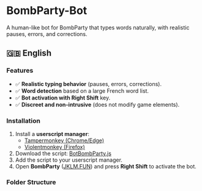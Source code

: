 # BombParty-Bot
A human-like bot for BombParty that types words naturally, with realistic pauses, errors, and corrections.

## 🇬🇧 English  

### Features  
- ✅ **Realistic typing behavior** (pauses, errors, corrections).  
- ✅ **Word detection** based on a large French word list.  
- ✅ **Bot activation with Right Shift** key.  
- ✅ **Discreet and non-intrusive** (does not modify game elements).  

### Installation  
1. Install a **userscript manager**:  
   - [Tampermonkey (Chrome/Edge)](https://www.tampermonkey.net/)  
   - [Violentmonkey (Firefox)](https://violentmonkey.github.io/)  
2. Download the script: [BotBombParty.js](https://github.com/naizoxtv/BombParty-Bot/blob/main/BotBombParty.js)  
3. Add the script to your userscript manager.  
4. Open **BombParty** ([JKLM.FUN](https://jklm.fun/)) and press **Right Shift** to activate the bot.  

### Folder Structure  

